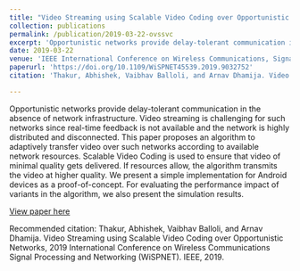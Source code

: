 ```yaml
---
title: "Video Streaming using Scalable Video Coding over Opportunistic Networks"
collection: publications
permalink: /publication/2019-03-22-ovssvc
excerpt: 'Opportunistic networks provide delay-tolerant communication in the absence of network infrastructure. Video streaming is challenging for such networks since real-time feedback is not available and the network is highly distributed and disconnected. This paper proposes an algorithm to adaptively transfer video over such networks according to available network resources. Scalable Video Coding is used to ensure that video of minimal quality gets delivered. If resources allow, the algorithm transmits the video at higher quality. We present a simple implementation for Android devices as a proof-of-concept. For evaluating the performance impact of variants in the algorithm, we also present the simulation results.'
date: 2019-03-22
venue: 'IEEE International Conference on Wireless Communications, Signal Processing and Networking (WiSPNET), 2019.'
paperurl: 'https://doi.org/10.1109/WiSPNET45539.2019.9032752'
citation: 'Thakur, Abhishek, Vaibhav Balloli, and Arnav Dhamija. Video Streaming using Scalable Video Coding over Opportunistic Networks, 2019 International Conference on Wireless Communications Signal Processing and Networking (WiSPNET). IEEE, 2019.'

---
```

Opportunistic networks provide delay-tolerant communication in the absence of network infrastructure. Video streaming is challenging for such networks since real-time feedback is not available and the network is highly distributed and disconnected. This paper proposes an algorithm to adaptively transfer video over such networks according to available network resources. Scalable Video Coding is used to ensure that video of minimal quality gets delivered. If resources allow, the algorithm transmits the video at higher quality. We present a simple implementation for Android devices as a proof-of-concept. For evaluating the performance impact of variants in the algorithm, we also present the simulation results.

[View paper here](https://doi.org/10.1109/WiSPNET45539.2019.9032752)

Recommended citation: Thakur, Abhishek, Vaibhav Balloli, and Arnav Dhamija. Video Streaming using Scalable Video Coding over Opportunistic Networks, 2019 International Conference on Wireless Communications Signal Processing and Networking (WiSPNET). IEEE, 2019.

